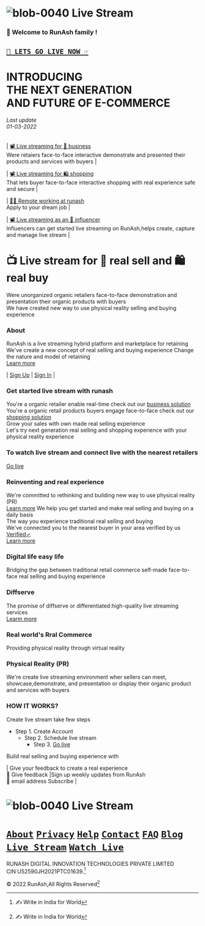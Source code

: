 




# ![blob-0040](https://user-images.githubusercontent.com/61916324/132724592-e5bef25e-36d9-4da8-bbc6-84a24183c8e2.png) Live Stream


### 👏 Welcome to RunAsh family ! ###
## [``🎥 LETS GO LIVE NOW ☞``](https://)  ##
# INTRODUCING <br>THE NEXT GENERATION<br>AND FUTURE OF E-COMMERCE 
###### Last update<br>01-03-2022<br>

| [📽️ Live streaming for 💼 business](https://runash.github.io/runash-blog/2022/02/28/latest.html)<br>
Were retaiers face-to-face interactive demonstrate 
and presented their products and services with buyers |

| [📽️ Live streaming for 🛍️ shopping](https://)<br>
That lets buyer face-to-face interactive shopping with real experience
safe and secure |

| [🧑‍💻 Remote working at runash](https://)<br>
Apply to your dream job |

| [📽️ Live streaming as an 👫 influencer](https://)<br>
Influencers can get started live streaming on RunAsh,helps create, capture 
and manage live stream |




# 📺 Live stream for 🛒 real sell and 🛍️ real buy<br>
Were unorganized organic retailers face-to-face demonstration and presentation their organic products with buyers<br>
We have created new way to use physical reality selling and buying experience


### About 

RunAsh is a live streaming hybrid platform and marketplace for retaining 
We've create a new concept of real selling and buying experience
Change the nature and model of retaining<br> 
[Learn more](https://)<br>

| [Sign Up](https://) | [Sign In](https://) |


### Get started live stream with runash 

You're a organic retailer enable real-time check out our [business solution](https://)<br>
You're a organic retail products buyers engage face-to-face check out our [shopping solution](https://)<br>
Grow your sales with own made real selling experience <br>
Let's try next generation real selling and shopping experience with your physical reality experience 


### To watch live stream and connect live with the nearest retailers ###
[Go live](https://)

### Reinventing and real experience ###
We're committed to rethinking and building new way to use physical reality (PR) <br>
[Learn more](https://)
We help you get started and make real selling and buying on a daily basis<br>
The way you experience traditional real selling and buying<br>
We've connected you to the nearest buyer in your area verified by us [Verified✓](https://)<br>
[Learn more](https://) 

### Digital life easy life ###
Bridging the gap between traditional retail commerce self-made face-to-face real selling and buying experience 

### Diffserve ###
The promise of diffserve or differentiated high-quality live streaming services<br>
[Learm more](https://)

### Real world's Rral Commerce ###
Providing physical reality through virtual reality 

### Physical Reality (PR) ###
We're create live streaming environment wher sellers can meet, showcase,demonstrate, and presentation 
or display their organic product and services with buyers 

### HOW IT WORKS? ###
Create live stream take few steps <br>
- Step 1. Create Account 
  -  Step 2. Schedule live stream 
      - Step 3. [Go live](https://)

Build real selling and buying experience with <br>

 






| Give your feedback to create a real experience<br>📝 Give feedback |Sign up weekly updates from RunAsh<br>📨 email address Subscribe |


# ![blob-0040](https://user-images.githubusercontent.com/61916324/132724592-e5bef25e-36d9-4da8-bbc6-84a24183c8e2.png) Live Stream
# [``About``](https://)  [``Privacy``](https://) [``Help``](https://) [``Contact``](https://) [``FAQ``](https://) [``Blog``](https://) [``Live Stream``](https://) [``Watch Live``](https://)

RUNASH DIGITAL INNOVATION TECHNOLOGIES PRIVATE LIMITED<br>
CIN U52590JH2021PTC01639.[^1]

© 2022 RunAsh,All Rights Reserved[^1]

[^1]: ✍️ Write in India for World





